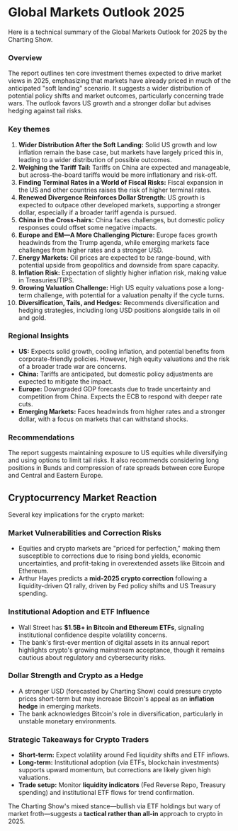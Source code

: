 # Global Markets Outlook 2025

Here is a technical summary of the Global Markets Outlook for 2025 by the Charting Show.

### Overview

The report outlines ten core investment themes expected to drive market views in 2025, emphasizing that markets have already priced in much of the anticipated "soft landing" scenario. It suggests a wider distribution of potential policy shifts and market outcomes, particularly concerning trade wars. The outlook favors US growth and a stronger dollar but advises hedging against tail risks.

### Key themes

1.  **Wider Distribution After the Soft Landing:** Solid US growth and low inflation remain the base case, but markets have largely priced this in, leading to a wider distribution of possible outcomes.
2.  **Weighing the Tariff Tail:** Tariffs on China are expected and manageable, but across-the-board tariffs would be more inflationary and risk-off.
3.  **Finding Terminal Rates in a World of Fiscal Risks:** Fiscal expansion in the US and other countries raises the risk of higher terminal rates.
4.  **Renewed Divergence Reinforces Dollar Strength:** US growth is expected to outpace other developed markets, supporting a stronger dollar, especially if a broader tariff agenda is pursued.
5.  **China in the Cross-hairs:** China faces challenges, but domestic policy responses could offset some negative impacts.
6.  **Europe and EM—A More Challenging Picture:** Europe faces growth headwinds from the Trump agenda, while emerging markets face challenges from higher rates and a stronger USD.
7.  **Energy Markets:** Oil prices are expected to be range-bound, with potential upside from geopolitics and downside from spare capacity.
8.  **Inflation Risk:** Expectation of slightly higher inflation risk, making value in Treasuries/TIPS.
9.  **Growing Valuation Challenge:** High US equity valuations pose a long-term challenge, with potential for a valuation penalty if the cycle turns.
10. **Diversification, Tails, and Hedges:** Recommends diversification and hedging strategies, including long USD positions alongside tails in oil and gold.

### Regional Insights

*   **US:** Expects solid growth, cooling inflation, and potential benefits from corporate-friendly policies. However, high equity valuations and the risk of a broader trade war are concerns.
*   **China:** Tariffs are anticipated, but domestic policy adjustments are expected to mitigate the impact.
*   **Europe:** Downgraded GDP forecasts due to trade uncertainty and competition from China. Expects the ECB to respond with deeper rate cuts.
*   **Emerging Markets:** Faces headwinds from higher rates and a stronger dollar, with a focus on markets that can withstand shocks.

### Recommendations

The report suggests maintaining exposure to US equities while diversifying and using options to limit tail risks. It also recommends considering long positions in Bunds and compression of rate spreads between core Europe and Central and Eastern Europe.

## Cryptocurrency Market Reaction 

Several key implications for the crypto market:  

### Market Vulnerabilities and Correction Risks

- Equities and crypto markets are "priced for perfection," making them susceptible to corrections due to rising bond yields, economic uncertainties, and profit-taking in overextended assets like Bitcoin and Ethereum.  
- Arthur Hayes predicts a **mid-2025 crypto correction** following a liquidity-driven Q1 rally, driven by Fed policy shifts and US Treasury spending.  

### Institutional Adoption and ETF Influence

- Wall Street has **$1.5B+ in Bitcoin and Ethereum ETFs**, signaling institutional confidence despite volatility concerns.  
- The bank's first-ever mention of digital assets in its annual report highlights crypto's growing mainstream acceptance, though it remains cautious about regulatory and cybersecurity risks.  

### Dollar Strength and Crypto as a Hedge

- A stronger USD (forecasted by Charting Show) could pressure crypto prices short-term but may increase Bitcoin's appeal as an **inflation hedge** in emerging markets.  
- The bank acknowledges Bitcoin's role in diversification, particularly in unstable monetary environments.  

### Strategic Takeaways for Crypto Traders

- **Short-term:** Expect volatility around Fed liquidity shifts and ETF inflows.  
- **Long-term:** Institutional adoption (via ETFs, blockchain investments) supports upward momentum, but corrections are likely given high valuations.  
- **Trade setup:** Monitor **liquidity indicators** (Fed Reverse Repo, Treasury spending) and institutional ETF flows for trend confirmation.  

The Charting Show's mixed stance—bullish via ETF holdings but wary of market froth—suggests a **tactical rather than all-in** approach to crypto in 2025.
